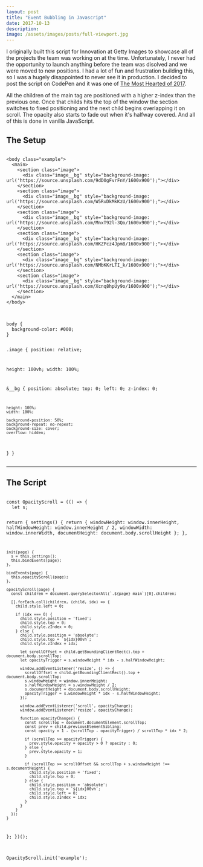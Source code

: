 ```yaml
---
layout: post
title: "Event Bubbling in Javascript"
date: 2017-10-13
description: 
image: /assets/images/posts/full-viewport.jpg
---
```

<p>I originally built this script for Innovation at Getty Images to showcase all of the projects the team was working on at the time. Unfortunately, I never had the opportunity to launch anything before the team was disolved and we were moved to new positions. I had a lot of fun and frustration building this, so I was a hugely disappointed to never see it in production. I decided to post the script on CodePen and it was one of <a href="https://codepen.io/2017/popular/pens/" target="_blank">The Most Hearted of 2017</a>.</p>

<p>All the children of the main tag are positioned with a higher z-index than the previous one. Once that childs hits the top of the window the section switches to fixed positioning and the next child begins overlapping it on scroll. The opacity also starts to fade out when it's halfway covered. And all of this is done in vanilla JavaScript.</p>


<h2>The Setup</h2>
<pre>
<code>
&lt;body class="example"&gt;
  &lt;main&gt;
    &lt;section class="image"&gt;
      &lt;div class="image__bg" style="background-image: url('https://source.unsplash.com/9dD0gFvrFnY/1600x900');"&gt;&lt;/div&gt;
    &lt;/section&gt;
    &lt;section class="image"&gt;
      &lt;div class="image__bg" style="background-image: url('https://source.unsplash.com/W5RuDkMkKzU/1600x900');"&gt;&lt;/div&gt;
    &lt;/section&gt;
    &lt;section class="image"&gt;
      &lt;div class="image__bg" style="background-image: url('https://source.unsplash.com/MnxT92l-3Qo/1600x900');"&gt;&lt;/div&gt;
    &lt;/section&gt;
    &lt;section class="image"&gt;
      &lt;div class="image__bg" style="background-image: url('https://source.unsplash.com/HKZPcz4Jpm8/1600x900');"&gt;&lt;/div&gt;
    &lt;/section&gt;
    &lt;section class="image"&gt;
      &lt;div class="image__bg" style="background-image: url('https://source.unsplash.com/NMbKKrLTI_k/1600x900');"&gt;&lt;/div&gt;
    &lt;/section&gt;
    &lt;section class="image"&gt;
      &lt;div class="image__bg" style="background-image: url('https://source.unsplash.com/Xcnq8hpUy9o/1600x900');"&gt;&lt;/div&gt;
    &lt;/section&gt;
  &lt;/main&gt;
&lt;/body&gt;
</code>
</pre>
<pre>
<code>
body {
  background-color: #000;
}

.image {
  position: relative;
  
  height: 100vh;
  width: 100%;
  
  &__bg {
    position: absolute;
    top: 0;
    left: 0;
    z-index: 0;

    height: 100%;
    width: 100%;

    background-position: 50%;
    background-repeat: no-repeat;
    background-size: cover;
    overflow: hidden;
  }
}
</code>
</pre>

<hr/>

<h2>The Script</h2>
<pre>
<code>
const OpacityScroll = (() => {
  let s;

  return {
    settings() {
      return {
        windowHeight: window.innerHeight,
        halfWindowHeight: window.innerHeight / 2,
        windowWidth: window.innerWidth,
        documentHeight: document.body.scrollHeight
      };
    },

    init(page) {
      s = this.settings();
      this.bindEvents(page);
    },

    bindEvents(page) {
      this.opacityScroll(page);
    },

    opacityScroll(page) {
      const children = document.querySelectorAll(`.${page} main`)[0].children;

      [].forEach.call(children, (child, idx) => {
        child.style.left = 0;

        if (idx === 0) {
          child.style.position = 'fixed';
          child.style.top = 0;
          child.style.zIndex = 0;
        } else {
          child.style.position = 'absolute';
          child.style.top = `${idx}00vh`;
          child.style.zIndex = idx;

          let scrollOffset = child.getBoundingClientRect().top + document.body.scrollTop;
          let opacityTrigger = s.windowHeight * idx - s.halfWindowHeight;

          window.addEventListener('resize', () => {
            scrollOffset = child.getBoundingClientRect().top + document.body.scrollTop;
            s.windowHeight = window.innerHeight;
            s.halfWindowHeight = s.windowHeight / 2;
            s.documentHeight = document.body.scrollHeight;
            opacityTrigger = s.windowHeight * idx - s.halfWindowHeight;
          });

          window.addEventListener('scroll', opacityChange);
          window.addEventListener('resize', opacityChange);

          function opacityChange() {
            const scrollTop = document.documentElement.scrollTop;
            const prev = child.previousElementSibling;
            const opacity = 1 - (scrollTop - opacityTrigger) / scrollTop * idx * 2;

            if (scrollTop >= opacityTrigger) {
              prev.style.opacity = opacity > 0 ? opacity : 0;
            } else {
              prev.style.opacity = 1;
            }

            if (scrollTop >= scrollOffset && scrollTop + s.windowHeight !== s.documentHeight) {
              child.style.position = 'fixed';
              child.style.top = 0;
            } else {
              child.style.position = 'absolute';
              child.style.top = `${idx}00vh`;
              child.style.left = 0;
              child.style.zIndex = idx;
            }
          }
        }
      });
    }
  };
})();

OpacityScroll.init('example');
</code>
</pre>

